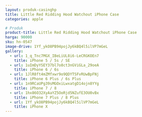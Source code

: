 ```yaml
---
layout: produk-casinghp
title: Little Red Ridding Hood Watchout iPhone Case
categories: apple

# Produk
product-title: Little Red Ridding Hood Watchout iPhone Case
harga: 90000
sku: hn-0547
image-drive: 1Yf_ykO8PB94pojJy6kBQ4l5ilVP7mGeL
gallery:
  - url: 1_q_Tnc7MGX_IBeLiUL8i6-LeCRGKOEn7
    title: iPhone 5 / 5s / SE
  - url: 1uImDyYSEY37bl7o8ct3nGViGLa_29oeA
    title: iPhone 6 / 6s
  - url: 1JlR8ft4mZMfxwr9o9QDYTSFvRUwBpFNj
    title: iPhone 6 Plus / 6s Plus
  - url: 1n9RCaUPg39sMGOxiLwxatgD14ojn8YYg
    title: iPhone 7 / 8
  - url: 1hx86O32XyAaYZ5OoRjd5NZufE3OU0vBx
    title: iPhone 7 Plus / 8 Plus
  - url: 1Yf_ykO8PB94pojJy6kBQ4l5ilVP7mGeL
    title: iPhone X
---
```

